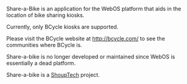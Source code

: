 Share-a-Bike is an application for the WebOS platform that aids in the location of bike sharing kiosks.

Currently, only BCycle kiosks are supported.

Please visit the BCycle website at http://bcycle.com/ to see the communities where BCycle is.

Share-a-bike is no longer developed or maintained since WebOS is essentially a dead platform.

Share-a-bike is a [ShoupTech](http://www.shouptech.com/code/) project.